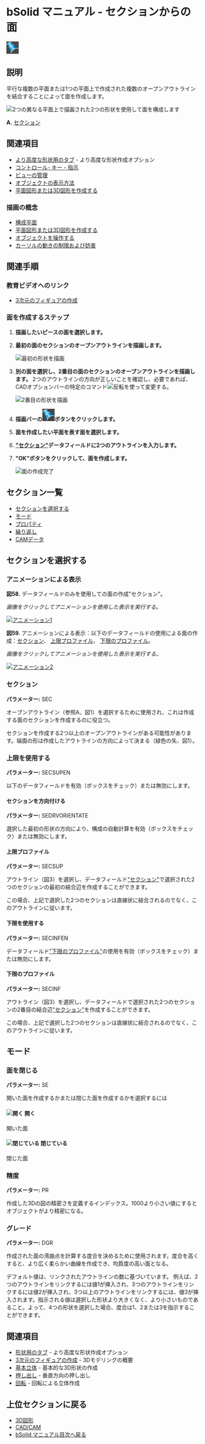 # bSolid マニュアル - セクションからの面

![セクションからの面アイコン](../../../FIGURE/15-icone/b15b0001/Draw_Solid_Skin.png)

## 説明

平行な複数の平面または1つの平面上で作成された複数のオープンアウトラインを結合することによって面を作成します。

![2つの異なる平面上で描画された2つの形状を使用して面を構成します](../../../FIGURE/08/arte4/b08t0191-P.jpg)

**A.** [セクション](#セクション)

## 関連項目

- [より高度な形状用のタブ](../../04-Geo2D/README.md) - より高度な形状作成オプション
- [コントロール- キー - 指示](../_HTM_PARTI/H1-barreS-C.md#コントロール-キー-指示)
- [ビューの管理](../../../_USO-bSuiteComuni/Gestione-viste.md)
- [オブジェクトの表示方法](../../../_USO-bSuiteComuni/visualiz-oggetti.md)
- [平面図形または3D図形を作成する](../02-Nozioni/Dis-figure.md#平面図形または3D図形を作成する)

### 描画の概念

- [構成平面](../02-Nozioni/PianoCostr.md#構成平面)
- [平面図形または3D図形を作成する](../02-Nozioni/Dis-figure.md#平面図形または3D図形を作成する)
- [オブジェクトを操作する](../02-Nozioni/oggetti.md#オブジェクトを操作する)
- [カーソルの動きの制限および妨害](../02-Nozioni/puntatore.md#カーソルの動きの制限および妨害)

## 関連手順

### 教育ビデオへのリンク
- [3次元のフィギュアの作成](../09-VIDEO.md)

### 面を作成するステップ

1. **描画したいピースの面を選択します。**

2. **最初の面のセクションのオープンアウトラインを描画します。**

   ![最初の形状を描画](../../../FIGURE/10-videateComplete/arte4/b10t0426.gif)

3. **別の面を選択し、2番目の面のセクションのオープンアウトラインを描画します。**
   2つのアウトラインの方向が正しいことを確認し、必要であれば、CADオプションバーの特定のコマンド![反転](../../../FIGURE/15-icone/b15b0001/Modify_Entity_Invert.png)を使って変更する。

   ![2番目の形状を描画](../../../FIGURE/10-videateComplete/arte4/b10t0427.gif)

4. **描画バーの![セクションからの面アイコン](../../../FIGURE/15-icone/b15b0001/Draw_Solid_Skin.png)ボタンをクリックします。**

5. **面を作成したい平面を表す面を選択します。**

6. **["セクション"](#セクション)データフィールドに2つのアウトラインを入力します。**

7. **"OK"ボタンをクリックして、面を作成します。**

   ![面の作成完了](../../../FIGURE/10-videateComplete/arte4/b10t0428.gif)

## セクション一覧

- [セクションを選択する](#セクションを選択する)
- [モード](#モード)
- [プロパティ](../../04-Geo2D/README.md#プロパティ)
- [繰り返し](../../04-Geo2D/README.md#繰り返し)
- [CAMデータ](../../04-Geo2D/README.md#CAMデータ)

## セクションを選択する

### アニメーションによる表示

**図58.** データフィールドのみを使用しての面の作成"セクション"。

*画像をクリックしてアニメーションを使用した表示を実行する。*

[![アニメーション1](../../../FIGURE/13-animazioni/CadCam/d13b0015_thumb_0_302.png)](../../../FIGURE/13-animazioni/CadCam/d13b0015.gif)

**図59.** アニメーションによる表示：以下のデータフィールドの使用による面の作成：[セクション](#セクション)、 [上限プロファイル](#上限プロファイル)、 [下限のプロファイル](#下限のプロファイル)。

*画像をクリックしてアニメーションを使用した表示を実行する。*

[![アニメーション2](../../../FIGURE/13-animazioni/CadCam/d13b0014_thumb_0_302.png)](../../../FIGURE/13-animazioni/CadCam/d13b0014.gif)

### セクション
**パラメーター:** SEC

オープンアウトライン（参照A、図1）を選択するために使用され、これは作成する面のセクションを作成するのに役立つ。

セクションを作成する2つ以上のオープンアウトラインがある可能性があります。端面の形は作成したアウトラインの方向によって決まる（緑色の矢、図1）。

### 上限を使用する
**パラメーター:** SECSUPEN

以下のデータフィールドを有効（ボックスをチェック）または無効にします。

#### セクションを方向付ける
**パラメーター:** SEDRVORIENTATE

選択した最初の形状の方向により、構成の自動計算を有効（ボックスをチェック）または無効にします。

#### 上限プロファイル
**パラメーター:** SECSUP

アウトライン（図3）を選択し、データフィールド["セクション"](#セクション)で選択された2つのセクションの最初の結合辺を作成することができます。

この場合、上記で選択した2つのセクションは直線状に結合されるのでなく、このアウトラインに従います。

#### 下限を使用する
**パラメーター:** SECINFEN

データフィールド["下限のプロファイル"](#下限のプロファイル)の使用を有効（ボックスをチェック）または無効にします。

#### 下限のプロファイル
**パラメーター:** SECINF

アウトライン（図3）を選択し、データフィールドで選択された2つのセクションの2番目の結合辺["セクション"](#セクション)を作成することができます。

この場合、上記で選択した2つのセクションは直線状に結合されるのでなく、このアウトラインに従います。

## モード

### 面を閉じる
**パラメーター:** SE

開いた面を作成するかまたは閉じた面を作成するかを選択するには

#### ![開く](../../../FIGURE/15-icone/b15b0001/Draw_Skin_Open.png) 開く
開いた面

#### ![閉じている](../../../FIGURE/15-icone/b15b0001/Draw_Skin_Close.png) 閉じている
閉じた面

### 精度
**パラメーター:** PR

作成した3Dの図の精密さを定義するインデックス。1000より小さい値にするとオブジェクトがより精密になる。

### グレード
**パラメーター:** DGR

作成された面の湾曲点を計算する度合を決めるために使用されます。度合を高くすると、より広く柔らかい曲線を作成でき、均質度の高い面となる。

デフォルト値は、リンクされたアウトラインの数に基づいています。
例えば、2つのアウトラインをリンクするには値1が挿入され、3つのアウトラインをリンクするには値2が挿入され、3つ以上のアウトラインをリンクするには、値3が挿入されます。指示される値は選択した形状より大きくなく、より小さいものであること。よって、4つの形状を選択した場合、度合は1、2または3を指示することができます。

## 関連項目

- [形状用のタブ](../../04-Geo2D/README.md) - より高度な形状作成オプション
- [3次元のフィギュアの作成](../README.md) - 3Dモデリングの概要
- [基本立体](./02-06-01_solid_primitives.md) - 基本的な3D形状の作成
- [押し出し](./02-06-02_extrusion.md) - 垂直方向の押し出し
- [回転](./02-06-03_revolution.md) - 回転による立体作成

## 上位セクションに戻る

- [3D図形](./README.md)
- [CAD/CAM](../README.md)
- [bSolid マニュアル目次へ戻る](../../README.md) 
